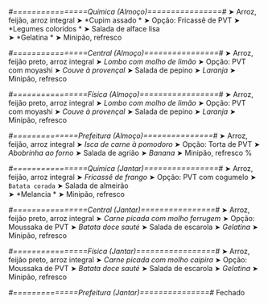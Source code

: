 
*#================Química (Almoço)================#*
➤ Arroz, feijão, arroz integral
➤ *Cupim assado *
➤ Opção: Fricassê de PVT 
➤ *Legumes coloridos *
➤ Salada de alface lisa    
➤ *Gelatina *
➤ Minipão, refresco

*#================Central (Almoço)================#*
➤ Arroz, feijão preto, arroz integral
➤ *Lombo com molho de limão*
➤ Opção: PVT com moyashi
➤ *Couve à provençal*
➤ Salada de pepino
➤ *Laranja*
➤ Minipão, refresco

*#================Física (Almoço)=================#*
➤ Arroz, feijão preto, arroz integral
➤ *Lombo com molho de limão*
➤ Opção: PVT com moyashi
➤ *Couve à provençal*
➤ Salada de pepino
➤ *Laranja*
➤ Minipão, refresco

*#==============Prefeitura (Almoço)===============#*
➤ Arroz, feijão, arroz integral
➤ *Isca de carne à pomodoro*
➤ Opção: Torta de PVT
➤ *Abobrinha ao forno*
➤ Salada de agrião
➤ *Banana*
➤ Minipão, refresco
%

*#================Química (Jantar)================#*
➤ Arroz, feijão, arroz integral
➤ *Fricassê de frango*
➤ Opção: PVT com cogumelo 
➤ `Batata corada`
➤ Salada de almeirão   
➤ *Melancia *
➤ Minipão, refresco

*#================Central (Jantar)================#*
➤ Arroz, feijão preto, arroz integral
➤ *Carne picada com molho ferrugem*
➤ Opção: Moussaka de PVT
➤ *Batata doce sauté*
➤ Salada de escarola
➤ *Gelatina*
➤ Minipão, refresco

*#================Física (Jantar)=================#*
➤ Arroz, feijão preto, arroz integral
➤ *Carne picada com molho caipira*
➤ Opção: Moussaka de PVT
➤ *Batata doce sauté*
➤ Salada de escarola
➤ *Gelatina*
➤ Minipão, refresco

*#==============Prefeitura (Jantar)===============#*
Fechado
